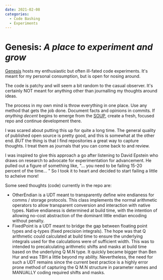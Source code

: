 ```yaml
---
date: 2021-02-08
categories:
  - Code Bashing
  - Experiments
---
```


# Genesis: _A place to experiment and grow_

[Genesis](https://github.com/culyun/genesis)
hosts my enthusiastic but often ill-fated code experiments.
It's meant for my personal consumption, but is open for nosing around.

The code is patchy and will seem a bit random to the casual observer.
It's certainly NOT meant for anything other than journalling my thoughts around ideas.

The process in my own mind is throw everything in one place.
Use any method that gets the job done.
Document facts and opinions in commits.
If _anything decent_ begins to emerge from the [SOUP](https://en.wikipedia.org/wiki/Software_of_unknown_pedigree),
create a fresh, focused repo and continue development there.

I was scared about putting this up for quite a long time.
The general quality of published open source is pretty good, and this is somewhat at the other end.
*BUT* the thing is that I find repositories a great way to capture thoughts.
I treat them as journals that you can come back to and review.

I was inspired to give this approach a go after listening to David Epstein who draws on research to advocate for experimentation for advancement.
He pulled out a figure of something like, "... you need to be failing 15-20 percent of the time... "
So I took it to heart and decided to start failing a little to acheive more!

Some seed thoughts (code) currently in the repo are:

- OtherEndian is a UDT meant to transparently define wire endianess for comms / storage protocols.
  This class implements the normal arithmetic operators to allow transparent conversion and interaction with native types.
  Native endianess is determined at build time, with the intention of allowing no-cost abstraction of the dominant little endian encoding without penalty.
- FixedPoint is a UDT meant to bridge the gap between floating point types and q-types (fixed precision integrals).
  The hope was that Q arithmetic could calculated at build time to ensure the underlying integrals used for the calculations were of sufficient width.
  This was to intended to precalculating arithmetic shifts and masks at build time based on the underlying Q M.N type.
  It quickly became bigger than Ben Hur and was TBH a little beyond my ability.
  Nevertheless, the need for such a UDT remains since the current best practice is a highly error prone method of
  capturing the Q M.N structure in parameter names and MANUALLY coding required shifts and masks.
